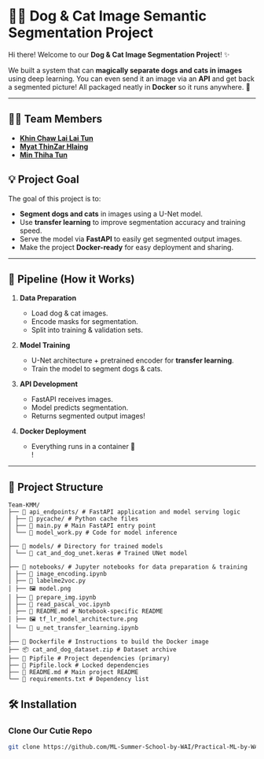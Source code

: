 # 🐶🐱 Dog & Cat Image Semantic Segmentation Project

Hi there! Welcome to our **Dog & Cat Image Segmentation Project**! ✨

We built a system that can **magically separate dogs and cats in images** using deep learning. You can even send it an image via an **API** and get back a segmented picture! All packaged neatly in **Docker** so it runs anywhere. 🚀

---

## 👩‍💻 **Team Members**

- [**Khin Chaw Lai Lai Tun**](https://github.com/KhinChaw)
- [**Myat ThinZar Hlaing**](https://github.com/MyatThinzar1259)
- [**Min Thiha Tun**](https://github.com/MinThihaTun3012)

## 💡 **Project Goal**

The goal of this project is to:

- **Segment dogs and cats** in images using a U-Net model.
- Use **transfer learning** to improve segmentation accuracy and training speed.
- Serve the model via **FastAPI** to easily get segmented output images.
- Make the project **Docker-ready** for easy deployment and sharing.

---

## 🐾 **Pipeline (How it Works)**

1. **Data Preparation**

   - Load dog & cat images.
   - Encode masks for segmentation.
   - Split into training & validation sets.

2. **Model Training**

   - U-Net architecture + pretrained encoder for **transfer learning**.
   - Train the model to segment dogs & cats.

3. **API Development**

   - FastAPI receives images.
   - Model predicts segmentation.
   - Returns segmented output images!

4. **Docker Deployment**
   - Everything runs in a container 🐳  
     !

---

## 📁 **Project Structure**

```
Team-KMM/
├── 📂 api_endpoints/ # FastAPI application and model serving logic
│ ├── 📂 pycache/ # Python cache files
│ ├── 🐍 main.py # Main FastAPI entry point
│ └── 🐍 model_work.py # Code for model inference
│
├── 📂 models/ # Directory for trained models
│ └── 🧠 cat_and_dog_unet.keras # Trained UNet model
│
├── 📂 notebooks/ # Jupyter notebooks for data preparation & training
│ ├── 📓 image_encoding.ipynb
│ ├── 🐍 labelme2voc.py
│ ├── 🖼️ model.png
│ ├── 📓 prepare_img.ipynb
│ ├── 📓 read_pascal_voc.ipynb
│ ├── 📄 README.md # Notebook-specific README
│ ├── 🖼️ tf_lr_model_architecture.png
│ └── 📓 u_net_transfer_learning.ipynb
│
├── 🐳 Dockerfile # Instructions to build the Docker image
├── 📦 cat_and_dog_dataset.zip # Dataset archive
├── 📄 Pipfile # Project dependencies (primary)
├── 📄 Pipfile.lock # Locked dependencies
├── 📄 README.md # Main project README
└── 📄 requirements.txt # Dependency list
```
## 🛠 **Installation**

### Clone Our Cutie Repo

```bash
git clone https://github.com/ML-Summer-School-by-WAI/Practical-ML-by-WAI/tree/main/8_final_proj






```
